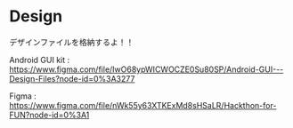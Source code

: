 # Design
デザインファイルを格納するよ！！

Android GUI kit : https://www.figma.com/file/IwO68ypWICWOCZE0Su80SP/Android-GUI---Design-Files?node-id=0%3A3277

Figma : https://www.figma.com/file/nWk55y63XTKExMd8sHSaLR/Hackthon-for-FUN?node-id=0%3A1
